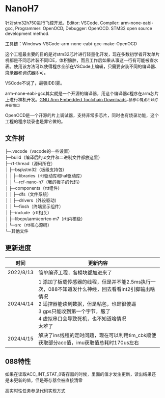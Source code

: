 # NanoH7
针对stm32h750进行飞控开发。Editor: VSCode, Compiler: arm-none-eabi-gcc, Programmer: OpenOCD, Debugger: OpenOCD. STM32 open source development method.

工具链：Windows-VSCode-arm-none-eabi-gcc-make-OpenOCD

这个工程最主要的目的是对stm32芯片进行轻量化开发，现在多数初学者开发单片机都是不同芯片装不同IDE，体积臃肿，而且工作后如果从事这一行有可能被查水表。使用该方法可以使得程序全部在VSCode上编辑，只需要安装不同的编译器、烧录器和调试器即可。

VSCode不说了，最强IDE(雾。

arm-none-eabi-gcc其实就是一个开源的编译器，用这个编译器c程序在arm芯片上进行裸机开发。[GNU Arm Embedded Toolchain Downloads](https://developer.arm.com/tools-and-software/open-source-software/developer-tools/gnu-toolchain/gnu-rm/downloads)`←鼠标中键点击以打开新窗口`

OpenOCD是一个开源的片上调试器，支持非常多芯片，同时也有烧录功能，这个工程的程序烧录也是靠它做的。

## 文件树
├─.vscode（vscode的一些设置）  
├─build（编译后的.o文件和二进制文件都放这里）  
├─rt-thread（源码所在）  
│  ├─bsp\stm32（板级支持包）  
│  │  ├─libraries（rtt驱动库和hal驱动库）  
│  │  └─rcf-nano-h7（我的板子的代码）  
│  ├─components（rtt组件）  
│  │  ├─dfs（文件系统）  
│  │  ├─drivers（外设驱动）  
│  │  └─finsh（终端显示组件）  
│  ├─include（rtt相关）  
│  ├─libcpu\arm\cortex-m7（rtt内核级）  
│  └─src（rtt核心源码）  
└─其他文件

## 更新进度
|时间|更新内容|
|-|-|
|2022/8/13|简单编译工程，各模块都加进来了|
|2024/4/14|1 添加了板载传感器的线程，但是并不能2.5ms执行一次，088不知道发什么神经，回去看看int2引脚输出啥情况<br />2 遥控器能读到数据，但是粘包，也是很傻逼<br />3 gps只能收到第一个字节，服了<br />4 虚拟串口会导致死机，也不知道啥情况<br />太难了|
|2024/4/15|解决了ins线程的定时问题，现在可以利用tim_cbk顺便获取部分acc值，imu获取值总耗时170us左右|

## 088特性
如果在读取ACC_INT_STAT_0寄存器的时候，里面的值才发生更新，读出结果还是未更新的值，但是寄存器会被直接清零

高实时性任务参见代码实现方式